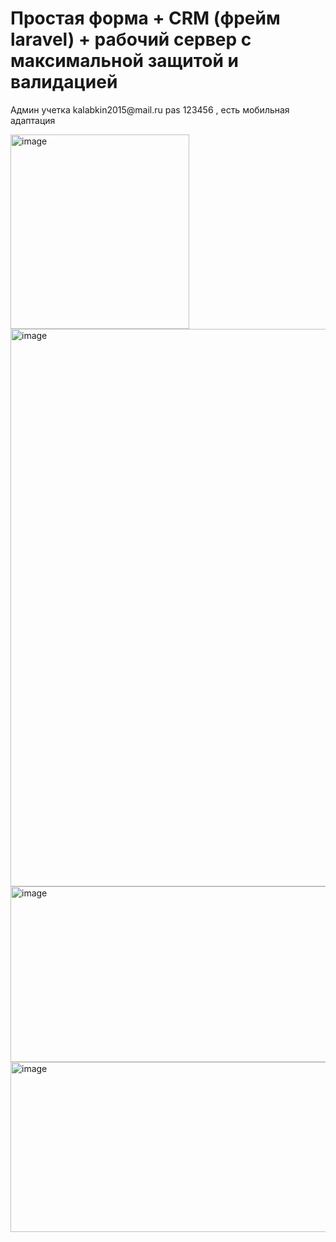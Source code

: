 <h1>Простая форма + CRM (фрейм laravel) + рабочий сервер с максимальной защитой и валидацией</h1>
<p>Админ учетка kalabkin2015@mail.ru pas 123456 , есть мобильная адаптация</p>
<img width="286" height="311" alt="image" src="https://github.com/user-attachments/assets/6251dd37-0e54-46ca-9f86-24f37f3f3d2f" />
<img width="821" height="892" alt="image" src="https://github.com/user-attachments/assets/0c4beee1-9f54-4de8-b790-fc00c1450d17" />

<img width="624" height="281" alt="image" src="https://github.com/user-attachments/assets/6e68e69a-fc6b-4be0-a939-c5df514ee1ae" />
<img width="624" height="272" alt="image" src="https://github.com/user-attachments/assets/c90cf418-64c2-4f38-ad1e-4f9cdb5261b3" />


